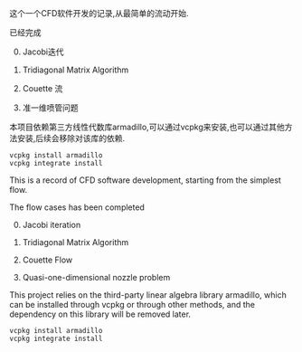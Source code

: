 这个一个CFD软件开发的记录,从最简单的流动开始.

已经完成

0. Jacobi迭代

1. Tridiagonal Matrix Algorithm

2. Couette 流 

3. 准一维喷管问题

   

本项目依赖第三方线性代数库armadillo,可以通过vcpkg来安装,也可以通过其他方法安装,后续会移除对该库的依赖.

```shell
vcpkg install armadillo
vcpkg integrate install
```



This is a record of CFD software development, starting from the simplest flow.

The flow cases has been completed

0. Jacobi iteration

1. Tridiagonal Matrix Algorithm

2. Couette Flow

3. Quasi-one-dimensional nozzle problem

   

This project relies on the third-party linear algebra library armadillo, which can be installed through vcpkg or through other methods, and the dependency on this library will be removed later.

```
vcpkg install armadillo
vcpkg integrate install
```

